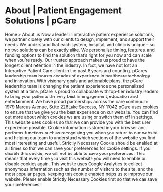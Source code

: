 # About | Patient Engagement Solutions | pCare

Home > About us
Now a leader in interactive patient experience solutions, we partner closely with our clients to design, implement, and support their needs. We understand that each system, hospital, and clinic is unique – so no two solutions can be exactly alike. We personalize timing, features, and funding options to find the solution that’s right for you now and can scale when you’re ready. Our trusted approach makes us proud to have the longest client retention in the industry. In fact, we have not lost an Interactive Patient Care client in the past 8 years and counting.
pCare’s leadership team boasts decades of experience in healthcare technology and innovation. With visionary goals and actionable plans, the pCare leadership team is changing the patient experience one personalized system at a time.
pCare is proud to collaborate with top-tier industry leaders to bring your patients the very best in engagement, education and entertainment. We have proud partnerships across the care continuum:
1979 Marcus Avenue, Suite 226Lake Success, NY 11042
pCare uses cookies to ensure that we give you the best experience on our website. You can find out more about which cookies we are using or switch them off in settings.
This website uses cookies so that we can provide you with the best user experience possible. Cookie information is stored in your browser and performs functions such as recognising you when you return to our website and helping our team to understand which sections of the website you find most interesting and useful.
Strictly Necessary Cookie should be enabled at all times so that we can save your preferences for cookie settings.
If you disable this cookie, we will not be able to save your preferences. This means that every time you visit this website you will need to enable or disable cookies again.
This website uses Google Analytics to collect anonymous information such as the number of visitors to the site, and the most popular pages.
Keeping this cookie enabled helps us to improve our website.
Please enable Strictly Necessary Cookies first so that we can save your preferences!